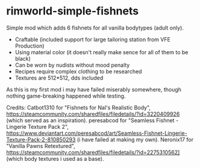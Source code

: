 # rimworld-simple-fishnets
Simple mod which adds 6 fishnets for all vanilla bodytypes (adult only).

* Craftable (included support for large tailoring station from VFE Production)
* Using material color (it doesn't really make sence for all of them to be black)
* Can be worn by nudists without mood penalty
* Recipes require complex clothing to be researched
* Textures are 512*512, dds included

As this is my first mod i may have failed miserably somewhere, though nothing game-breaking happened while testing.

Credits:
Catbot1310 for "Fishnets for Nal's Realistic Body", https://steamcommunity.com/sharedfiles/filedetails/?id=3220409926 (which served as an inspiration).
peresabcod for "Seamless Fishnet - Lingerie Texture Pack 2", https://www.deviantart.com/peresabcod/art/Seamless-Fishnet-Lingerie-Texture-Pack-2-810850293 (i have failed at making my own).
Neronix17 for "Vanilla Pawns Retextured", https://steamcommunity.com/sharedfiles/filedetails/?id=2275310562] (which body textures i used as a base).
